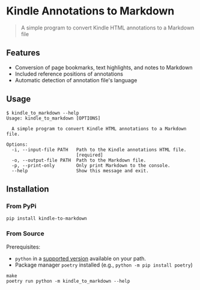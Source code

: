 # Kindle Annotations to Markdown

> A simple program to convert Kindle HTML annotations to a Markdown file

## Features

-   Conversion of page bookmarks, text highlights, and notes to Markdown
-   Included reference positions of annotations
-   Automatic detection of annotation file's language

## Usage

```shell
$ kindle_to_markdown --help
Usage: kindle_to_markdown [OPTIONS]

  A simple program to convert Kindle HTML annotations to a Markdown file.

Options:
  -i, --input-file PATH   Path to the Kindle annotations HTML file.
                          [required]
  -o, --output-file PATH  Path to the Markdown file.
  -p, --print-only        Only print Markdown to the console.
  --help                  Show this message and exit.
```

## Installation

### From PyPi

```shell
pip install kindle-to-markdown
```

### From Source

Prerequisites:

-   `python` in a [supported version](pyproject.toml) available on your path.
-   Package manager `poetry` installed (e.g., `python -m pip install poetry`)

```shell
make
poetry run python -m kindle_to_markdown --help
```
